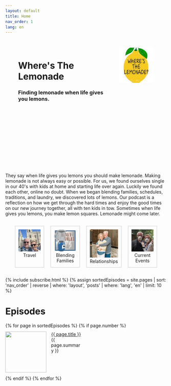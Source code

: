 ```yaml
---
layout: default
title: Home
nav_order: 1
lang: en
---
```


<style>
.collection {
  display: flex;
  justify-content: space-between;
  margin: 20px;
}

.collection-item {
  width: 30%;
  padding: 10px;
  border: 1px solid #ccc;
  margin: 10px;
  text-align: center;
}

.collection-item a {
  text-decoration: none;
  color: #333;
}

.collection-item img {
  width: 100%;
  height: auto;
}
</style>
<div>
<div class="collection" style="border: 0px;">
  <div class="collection-item" style="border: 0px; width:75%; text-align: left;">
<h1>Where's The Lemonade</h1>
<h3> Finding lemonade when life gives you lemons.</h3>
  </div>
  <div class="collection-item" style="border: 0px;">
    <img src='./logo.jpg' width="">
  </div>
</div>

<div 
    style="background-image: url('./DarrenPaige.jpg');
    width:100%; 
    height:150px; 
    background-position:center;">&nbsp;</div>

They say when life gives you lemons you should make lemonade. Making lemonade is not always easy or possible. For us, we found ourselves single in our 40's with kids at home and starting life over again. Luckily we found each other, online no doubt. When we began blending families, schedules, traditions, and laundry, we discovered lots of lemons. Our podcast is a reflection on how we get through the hard times and enjoy the good times on our new journey together, all with ten kids in tow. Sometimes when life gives you lemons, you make lemon squares. Lemonade might come later.

<div>
<div class="collection">
  <div class="collection-item">
    <a href="./travel.html">
      <img src="./travel.jpg" width="128" height="128" alt="Travel">
    </a>
    Travel
  </div>
  <div class="collection-item">
    <a href="./blended.html">
      <img src="./blending.jpg" width="128" height="128" alt="Blending Families">
    </a>
    Blending Families
  </div>
  <div class="collection-item">
    <a href="./relationships.html">
      <img src="./relationships.jpg" width="175" height="128" alt="Relationships">
    </a>
    Relationships
  </div>
  <div class="collection-item">
    <a href="./news.html">
      <img src="./news.jpg" width="175" height="128" alt="Curren Events">
    </a>
    Current Events
  </div>
</div>
</div>

<style>
.topcolumn {
float: left;
padding: 10px;
}

.topleft {
width: 65%;
}

.topright {
width: 35%;
}

/* Clear floats after the columns */
.toprow:after {
content: "";
display: table;
clear: both;
}
</style>
{% include subscribe.html %}
{% assign sortedEpisodes = site.pages | sort: 'nav_order' | reverse | where: 'layout', 'posts' | where: 'lang', 'en' |
limit: 10 %}

<h1>Episodes</h1>
{% for page in sortedEpisodes %}
{% if page.number %}
<div style="display:flex;">
<p class="episode">
    <img class="thumbnail" src="../{{ page.path | remove: page.name }}/{{ page.img }}" width="128" height="128">
    <a href="{{ page.url }}">{{ page.title }}</a><br>
    {{ page.summary }}
</p>
</div>
{% endif %}
{% endfor %}

<style>
.thumbnail {
    float: left;
    margin: 0 15px 0 0;
}
.episode {
    margin: 10px 0;
}
.episode:hover {
    background-color: #cceeff;
}
</style>
